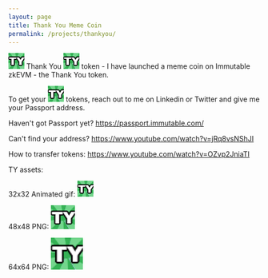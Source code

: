 ```yaml
---
layout: page
title: Thank You Meme Coin
permalink: /projects/thankyou/
---
```


![TY](./ty-32-32-animated.gif) Thank You ![TY](./ty-32-32-animated.gif) token - I have launched a meme coin on Immutable zkEVM - the Thank You token.

To get your ![TY](./ty-32-32-animated.gif) tokens, reach out to me on Linkedin or Twitter and give me your Passport address.

Haven't got Passport yet? https://passport.immutable.com/

Can't find your address? https://www.youtube.com/watch?v=jRq8vsNShJI

How to transfer tokens: https://www.youtube.com/watch?v=OZvp2JniaTI


TY assets:

32x32 Animated gif: ![ty-32-32-animated.gif](./ty-32-32-animated.gif)

48x48 PNG: ![ty-48-48.png](./ty-48-48.png)

64x64 PNG: ![ty-64-64.png](./ty-64-64.png)
